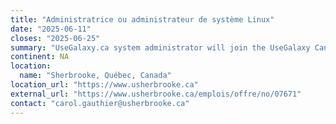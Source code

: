 ```yaml
---
title: "Administratrice ou administrateur de système Linux"
date: "2025-06-11"
closes: "2025-06-25"
summary: "UseGalaxy.ca system administrator will join the UseGalaxy Canada project team, an international scientific analysis platform accessible through the web. The project is supported by Calcul Québec and the Digital Research Alliance of Canada, two organizations that support scientists from different disciplines wishing to use cutting-edge computing resources. The chosen person will also support the CCS system administrator team responsible for setting up and maintaining compute and storage servers hosted at UdeS."
continent: NA
location:
  name: "Sherbrooke, Québec, Canada"
location_url: "https://www.usherbrooke.ca"
external_url: "https://www.usherbrooke.ca/emplois/offre/no/07671"
contact: "carol.gauthier@usherbrooke.ca"
---
```

